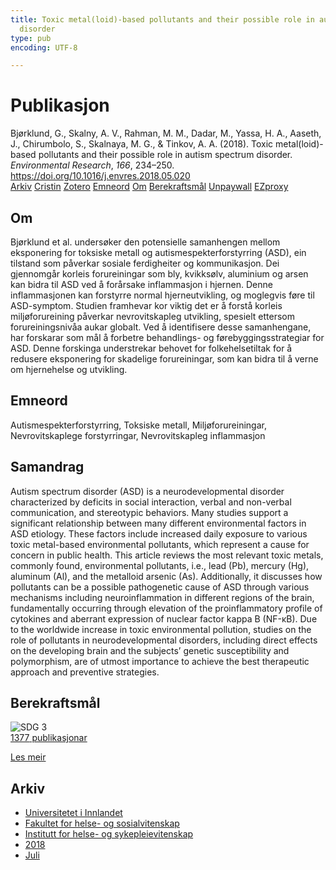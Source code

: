 ```yaml
---
title: Toxic metal(loid)-based pollutants and their possible role in autism spectrum
  disorder
type: pub
encoding: UTF-8

---
```

<h1>Publikasjon</h1>
<article id="csl-bib-container-L7EA52QK" class="csl-bib-container">
  <div class="csl-bib-body"> <div class="csl-entry">Bjørklund, G., Skalny, A. V., Rahman, M. M., Dadar, M., Yassa, H. A., Aaseth, J., Chirumbolo, S., Skalnaya, M. G., &#38; Tinkov, A. A. (2018). Toxic metal(loid)-based pollutants and their possible role in autism spectrum disorder. <i>Environmental Research</i>, <i>166</i>, 234–250. <a href="https://doi.org/10.1016/j.envres.2018.05.020">https://doi.org/10.1016/j.envres.2018.05.020</a></div> </div>
  <div class="csl-bib-buttons">
    <a href="#taxonomy-article-L7EA52QK" alt="archive" class="csl-bib-button">Arkiv</a>
    <a href="https://app.cristin.no/results/show.jsf?id=1597034" alt="Cristin" class="csl-bib-button">Cristin</a>
    <a href="http://zotero.org/groups/5881554/items/L7EA52QK" alt="Zotero" class="csl-bib-button">Zotero</a>
    <a href="#keywords-article-L7EA52QK" alt="keywords" class="csl-bib-button">Emneord</a>
    <a href="#about-article-L7EA52QK" alt="about_pub" class="csl-bib-button">Om</a>
    <a href="#sdg-article-L7EA52QK" alt="sdg" class="csl-bib-button">Berekraftsmål</a>
    <a href="https://doi.org/10.1016/j.envres.2018.05.020" alt="Unpaywall" class="csl-bib-button">Unpaywall</a>
    <a href="https://doi.org/10.1016/j.envres.2018.05.020" alt="EZproxy" class="csl-bib-button">EZproxy</a>
  </div>
  <div id="csl-bib-meta-container-L7EA52QK"></div>
</article>
<div id="csl-bib-meta-L7EA52QK" class="csl-bib-meta">
  <article id="about-article-L7EA52QK" class="about_pub-article">
    <h1>Om</h1>
    Bjørklund et al. undersøker den potensielle samanhengen mellom eksponering for toksiske metall og autismespekterforstyrring (ASD), ein tilstand som påverkar sosiale ferdigheiter og kommunikasjon. Dei gjennomgår korleis forureiningar som bly, kvikksølv, aluminium og arsen kan bidra til ASD ved å forårsake inflammasjon i hjernen. Denne inflammasjonen kan forstyrre normal hjerneutvikling, og moglegvis føre til ASD-symptom. Studien framhevar kor viktig det er å forstå korleis miljøforureining påverkar nevrovitskapleg utvikling, spesielt ettersom forureiningsnivåa aukar globalt. Ved å identifisere desse samanhengane, har forskarar som mål å forbetre behandlings- og førebyggingsstrategiar for ASD. Denne forskinga understrekar behovet for folkehelsetiltak for å redusere eksponering for skadelige forureiningar, som kan bidra til å verne om hjernehelse og utvikling.
  </article>
  <article id="keywords-article-L7EA52QK" class="keywords-article">
    <h1>Emneord</h1>
    Autismespekterforstyrring, Toksiske metall, Miljøforureiningar, Nevrovitskaplege forstyrringar, Nevrovitskapleg inflammasjon
  </article>
  <article id="abstract-article-L7EA52QK" class="abstract-article">
    <h1>Samandrag</h1>
    Autism spectrum disorder (ASD) is a neurodevelopmental disorder characterized by deficits in social interaction, 
verbal and non-verbal communication, and stereotypic behaviors. Many studies support a significant relationship 
between many different environmental factors in ASD etiology. These factors include increased daily exposure 
to various toxic metal-based environmental pollutants, which represent a cause for concern in public 
health. This article reviews the most relevant toxic metals, commonly found, environmental pollutants, i.e., lead 
(Pb), mercury (Hg), aluminum (Al), and the metalloid arsenic (As). Additionally, it discusses how pollutants can 
be a possible pathogenetic cause of ASD through various mechanisms including neuroinflammation in different 
regions of the brain, fundamentally occurring through elevation of the proinflammatory profile of cytokines and 
aberrant expression of nuclear factor kappa B (NF-κB). Due to the worldwide increase in toxic environmental 
pollution, studies on the role of pollutants in neurodevelopmental disorders, including direct effects on the 
developing brain and the subjects’ genetic susceptibility and polymorphism, are of utmost importance to achieve 
the best therapeutic approach and preventive strategies.
  </article>
  <article id="sdg-article-L7EA52QK" class="sdg-article">
    <h1>Berekraftsmål</h1>
    <div class="sdg-container"><div id="sdg3" class="sdg">
        <img src="{{< params subfolder >}}images/sdg/sdg03_nn.png" class="image" alt="SDG 3">
        <div class="sdg-overlay">
          <a href="{{< params subfolder >}}nn/archive/?sdg=3#archive" class="sdg-publication-count"><span>1377</span> publikasjonar</a>
          <p><a href="https://fn.no/om-fn/fns-baerekraftsmaal/god-helse-og-livskvalitet?lang=nno-NO" class="sdg-read-more">Les meir</a></p>
        </div>
      </div></div>
  </article>
  <article id="taxonomy-article-L7EA52QK" class="taxonomy-article">
    <h1>Arkiv</h1>
    <ul>
      <li><a href="{{< params subfolder >}}nn/archive/?key=3DCRN523">Universitetet i Innlandet</a></li>
      <li><a href="{{< params subfolder >}}nn/archive/?key=IDKFS3MX">Fakultet for helse- og sosialvitenskap</a></li>
      <li><a href="{{< params subfolder >}}nn/archive/?key=GTV4ECMZ">Institutt for helse- og sykepleievitenskap</a></li>
      <li><a href="{{< params subfolder >}}nn/archive/?key=676HMQBA">2018</a></li>
      <li><a href="{{< params subfolder >}}nn/archive/?key=QNK36S7H">Juli</a></li>
    </ul>
  </article>
</div>
